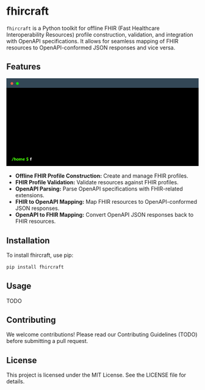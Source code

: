 # fhircraft

`fhircraft` is a Python toolkit for offline FHIR (Fast Healthcare Interoperability Resources) profile construction, validation, and integration with OpenAPI specifications. It allows for seamless mapping of FHIR resources to OpenAPI-conformed JSON responses and vice versa.

## Features

![](https://github.com/luisfabib/fhircraft/blob/main/docs/static/terminal.gif)

- **Offline FHIR Profile Construction:** Create and manage FHIR profiles.
- **FHIR Profile Validation:** Validate resources against FHIR profiles.
- **OpenAPI Parsing:** Parse OpenAPI specifications with FHIR-related extensions.
- **FHIR to OpenAPI Mapping:** Map FHIR resources to OpenAPI-conformed JSON responses.
- **OpenAPI to FHIR Mapping:** Convert OpenAPI JSON responses back to FHIR resources.

## Installation

To install fhircraft, use pip:

```bash
pip install fhircraft
``` 

## Usage 

TODO

## Contributing

We welcome contributions! Please read our Contributing Guidelines (TODO) before submitting a pull request.

## License

This project is licensed under the MIT License. See the LICENSE file for details.
